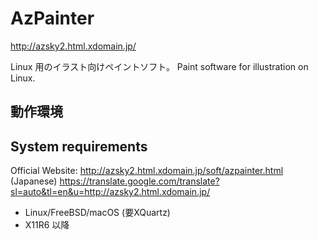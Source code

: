 # AzPainter

http://azsky2.html.xdomain.jp/

Linux 用のイラスト向けペイントソフト。
Paint software for illustration on Linux.

## 動作環境
## System requirements
Official Website: http://azsky2.html.xdomain.jp/soft/azpainter.html (Japanese)
https://translate.google.com/translate?sl=auto&tl=en&u=http://azsky2.html.xdomain.jp/

- Linux/FreeBSD/macOS (要XQuartz)
- X11R6 以降

